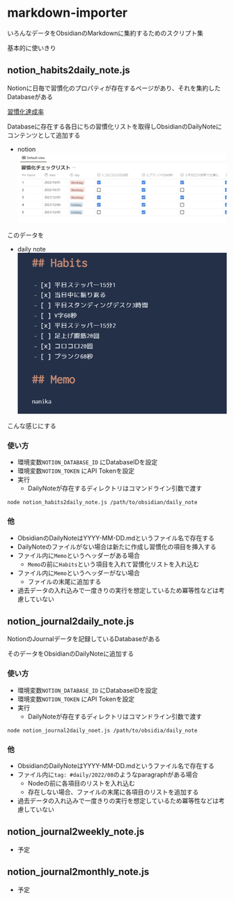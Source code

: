 # markdown-importer

いろんなデータをObsidianのMarkdownに集約するためのスクリプト集

基本的に使いきり

## notion_habits2daily_note.js

Notionに日毎で習慣化のプロパティが存在するページがあり、それを集約したDatabaseがある

[習慣化達成率](https://swfz.notion.site/2e74942314234651bc3a5eb53cac6b47)

Databaseに存在する各日にちの習慣化リストを取得しObsidianのDailyNoteにコンテンツとして追加する

- notion
![alt](notion.png)

このデータを

- daily note
![alt](daily_note.png)

こんな感じにする

### 使い方
- 環境変数`NOTION_DATABASE_ID` にDatabaseIDを設定
- 環境変数`NOTION_TOKEN` にAPI Tokenを設定
- 実行
    - DailyNoteが存在するディレクトリはコマンドライン引数で渡す

```
node notion_habits2daily_note.js /path/to/obsidian/daily_note
```

### 他
- ObsidianのDailyNoteはYYYY-MM-DD.mdというファイル名で存在する
- DailyNoteのファイルがない場合は新たに作成し習慣化の項目を挿入する
- ファイル内に`Memo`というヘッダーがある場合
    - `Memo`の前に`Habits`という項目を入れて習慣化リストを入れ込む
- ファイル内に`Memo`というヘッダーがない場合
    - ファイルの末尾に追加する
- 過去データの入れ込みで一度きりの実行を想定しているため冪等性などは考慮していない


## notion_journal2daily_note.js

NotionのJournalデータを記録しているDatabaseがある

そのデータをObsidianのDailyNoteに追加する

### 使い方
- 環境変数`NOTION_DATABASE_ID` にDatabaseIDを設定
- 環境変数`NOTION_TOKEN` にAPI Tokenを設定
- 実行
    - DailyNoteが存在するディレクトリはコマンドライン引数で渡す

```
node notion_journal2daily_noet.js /path/to/obsidia/daily_note
```
### 他
- ObsidianのDailyNoteはYYYY-MM-DD.mdというファイル名で存在する
- ファイル内に`tag: #daily/2022/08`のようなparagraphがある場合
    - Nodeの前に各項目のリストを入れ込む
    - 存在しない場合、ファイルの末尾に各項目のリストを追加する
- 過去データの入れ込みで一度きりの実行を想定しているため冪等性などは考慮していない

## notion_journal2weekly_note.js
- 予定

## notion_journal2monthly_note.js
- 予定
